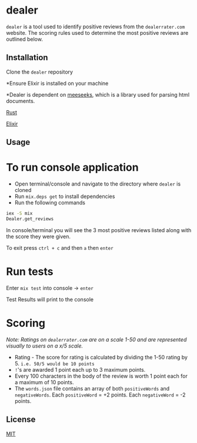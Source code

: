 # dealer

`dealer` is a tool used to identify positive reviews from the `dealerrater.com` website. The scoring rules used to determine the most positive reviews are outlined below.

## Installation

Clone the `dealer` repository

\*Ensure Elixir is installed on your machine

\*Dealer is dependent on [meeseeks](https://github.com/mischov/meeseeks), which is a library used for parsing html documents.

[Rust](https://www.rust-lang.org/tools/install)

[Elixir](https://elixir-lang.org/install.html)

## Usage

# To run console application

- Open terminal/console and navigate to the directory where `dealer` is cloned
- Run `mix.deps get` to install dependencies
- Run the following commands

```bash
iex -S mix
Dealer.get_reviews
```

In console/terminal you will see the 3 most positive reviews listed along with the score they were given.

To exit press `ctrl + c` and then `a` then `enter`

# Run tests

Enter `mix test` into console -> `enter`

Test Results will print to the console

# Scoring

_Note: Ratings on `dealerrater.com` are on a scale 1-50 and are represented visually to users on a x/5 scale._

- Rating - The score for rating is calculated by dividing the 1-50 rating by 5. `i.e. 50/5 would be 10 points`
- `!`'s are awarded 1 point each up to 3 maximum points.
- Every 100 characters in the body of the review is worth 1 point each for a maximum of 10 points.
- The `words.json` file contains an array of both `positiveWords` and `negativeWords`. Each `positiveWord` = +2 points. Each `negativeWord` = -2 points.

## License

[MIT](https://choosealicense.com/licenses/mit/)
